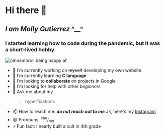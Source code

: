 # Hi there 👋
## *I am Molly Gutierrez* ^__^
### **I started learning how to code during the pandemic, but it was a short-lived hobby.**
![cinnamoroll being happy af](https://i.ebayimg.com/images/g/l5oAAOSwi85ixKuW/s-l1200.webp)
- 🔭 I’m currently working on ~~myself~~ developing my own website.
- 🌱 I’m currently learning **C language**
- 👯 I’m looking to **collaborate** on projects in Google
- 🤔 I’m looking for help with other *beginners*
- 💬 Ask me about my
  > hyperfixations
- 📫 How to reach me: ***do not reach out to me*** Jk, here's my [Instagram](https://www.instagram.com/moulivllnv/)
- 😄 Pronouns: <sup>she</sup>/<sub>her</sub>
- ⚡ Fun fact: I nearly built a cult in 4th grade


